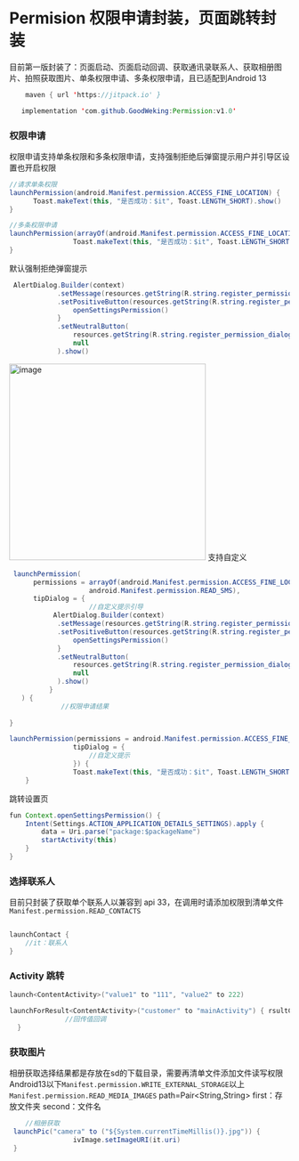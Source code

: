 # Permision 权限申请封装，页面跳转封装
目前第一版封装了：页面启动、页面启动回调、获取通讯录联系人、获取相册图片、拍照获取图片、单条权限申请、多条权限申请，且已适配到Android 13
```java
    maven { url 'https://jitpack.io' }
```
```java
   implementation 'com.github.GoodWeking:Permission:v1.0'
```

### 权限申请
权限申请支持单条权限和多条权限申请，支持强制拒绝后弹窗提示用户并引导区设置也开启权限
```java
//请求单条权限
launchPermission(android.Manifest.permission.ACCESS_FINE_LOCATION) {
      Toast.makeText(this, "是否成功：$it", Toast.LENGTH_SHORT).show()
}
```
```java
//多条权限申请
launchPermission(arrayOf(android.Manifest.permission.ACCESS_FINE_LOCATION,  android.Manifest.permission.READ_SMS)) {
                Toast.makeText(this, "是否成功：$it", Toast.LENGTH_SHORT).show()
}
```
默认强制拒绝弹窗提示
```java
 AlertDialog.Builder(context)
            .setMessage(resources.getString(R.string.register_permission_dialog_msg))
            .setPositiveButton(resources.getString(R.string.register_permission_dialog_confirm)) { _, _ ->
                openSettingsPermission()
            }
            .setNeutralButton(
                resources.getString(R.string.register_permission_dialog_cancel),
                null
            ).show()
```
<img width="353" alt="image" src="https://user-images.githubusercontent.com/106650697/225846135-73860917-d662-44a1-8936-c3f7d44eb7bf.png">
支持自定义

```java
 launchPermission(
      permissions = arrayOf(android.Manifest.permission.ACCESS_FINE_LOCATION,
                    android.Manifest.permission.READ_SMS),
      tipDialog = {
                    //自定义提示引导
           AlertDialog.Builder(context)
            .setMessage(resources.getString(R.string.register_permission_dialog_msg))
            .setPositiveButton(resources.getString(R.string.register_permission_dialog_confirm)) { _, _ ->
                openSettingsPermission()
            }
            .setNeutralButton(
                resources.getString(R.string.register_permission_dialog_cancel),
                null
            ).show()
          }
   ) {
             //权限申请结果   
             
}

```
```java
launchPermission(permissions = android.Manifest.permission.ACCESS_FINE_LOCATION,
                tipDialog = {
                    //自定义提示
                }) {
                Toast.makeText(this, "是否成功：$it", Toast.LENGTH_SHORT).show()
    }
```
跳转设置页
```java
fun Context.openSettingsPermission() {
    Intent(Settings.ACTION_APPLICATION_DETAILS_SETTINGS).apply {
        data = Uri.parse("package:$packageName")
        startActivity(this)
    }
}
```

### 选择联系人
目前只封装了获取单个联系人以兼容到 api 33，在调用时请添加权限到清单文件 `Manifest.permission.READ_CONTACTS`
```java

launchContact {
    //it：联系人
}
```

### Activity 跳转
```java
launch<ContentActivity>("value1" to "111", "value2" to 222)

launchForResult<ContentActivity>("customer" to "mainActivity") { rsultCode: Int, data: Intent? ->
              //回传值回调     
  }
```

### 获取图片
相册获取选择结果都是存放在sd的下载目录，需要再清单文件添加文件读写权限Android13以下`Manifest.permission.WRITE_EXTERNAL_STORAGE`以上`Manifest.permission.READ_MEDIA_IMAGES`
path=Pair<String,String>
first：存放文件夹
second：文件名

```java
    //相册获取 
 launchPic("camera" to ("${System.currentTimeMillis()}.jpg")) {
                ivImage.setImageURI(it.uri)
 }
```
